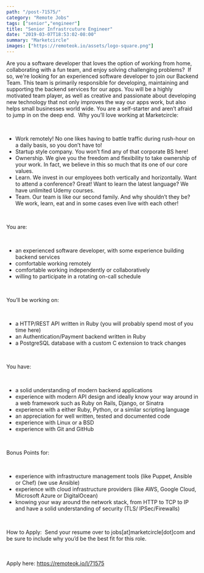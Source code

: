 ```yaml
---
path: "/post-71575/"
category: "Remote Jobs"
tags: ["senior","engineer"]
title: "Senior Infrastrcuture Engineer"
date: "2019-03-07T18:53:02-08:00"
summary: "Marketcircle"
images: ["https://remoteok.io/assets/logo-square.png"]
---
```


<p>Are you a software developer that loves the option of working from home, collaborating with a fun team, and enjoy solving challenging problems?&nbsp; If so, we're looking for an experienced software developer to join our Backend Team. This team is primarily responsible for developing, maintaining and supporting the backend services for our apps.&nbsp;You will&nbsp;be a highly motivated team player, as well as&nbsp;creative and passionate about developing new technology that&nbsp;not only&nbsp;improves the way our apps work, but also helps small businesses world wide.&nbsp;You are a self-starter and aren&rsquo;t&nbsp;afraid to jump in on the deep end.&nbsp; Why you&rsquo;ll love working at Marketcircle:</p><br /><ul><li>Work&nbsp;remotely! No one likes having to&nbsp;battle traffic during rush-hour on a daily basis, so you don&rsquo;t have to!&nbsp;</li><li>Startup style company. You won&rsquo;t&nbsp;find any of that corporate BS here!</li><li>Ownership. We give you the freedom and&nbsp;flexibility to take ownership of your work. In fact, we believe in this so much that its one of our core values.&nbsp;</li><li>Learn. We invest in our employees both vertically and horizontally. Want to attend a conference? Great! Want to learn the latest&nbsp;language? We have unlimited Udemy courses.&nbsp;</li><li>Team. Our team is like our second family. And why shouldn&rsquo;t they be? We work, learn, eat and in some cases even live with each other!&nbsp;</li></ul><br /><p>You are:</p><br /><ul><li>an experienced software developer, with some experience building backend services</li><li>comfortable working remotely</li><li>comfortable working independently or collaboratively</li><li>willing to participate in a rotating on-call schedule</li></ul><br /><p>You&rsquo;ll be working on:</p><br /><ul><li>a HTTP/REST API written in Ruby (you will probably spend most of you time here)</li><li>an Authentication/Payment backend written in&nbsp;Ruby</li><li>a PostgreSQL database with a custom C extension to track changes</li></ul><br /><p>You have:</p><br /><ul><li>a solid understanding of modern backend applications</li><li>experience with modern API design and ideally know your way around in a web framework such as Ruby on Rails, Django, or Sinatra</li><li>experience with a either Ruby, Python, or a similar scripting language</li><li>an appreciation for well written, tested and documented code</li><li>experience with Linux or a BSD</li><li>experience with Git and GitHub</li></ul><br /><p>Bonus Points for:</p><br /><ul><li>experience with infrastructure management tools (like Puppet, Ansible or Chef) (we use Ansible)</li><li>experience with cloud infrastructure providers (like AWS, Google Cloud, Microsoft Azure or DigitalOcean)</li><li>knowing your way around the network stack, from HTTP to TCP to IP and have a solid understanding of security (TLS/ IPSec/Firewalls)</li></ul><br /><p>How to Apply:&nbsp; Send your resume over to jobs[at]marketcircle[dot]com and be sure to include why you&rsquo;d be the best fit for this role.&nbsp;</p>

<br/>
<br/>
Apply here: <A HREF="https://remoteok.io/l/71575">https://remoteok.io/l/71575</A>
